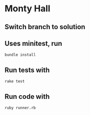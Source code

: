 # Monty Hall

## Switch branch to solution

## Uses minitest, run
`bundle install`

## Run tests with
`rake test`

## Run code with
`ruby runner.rb`

